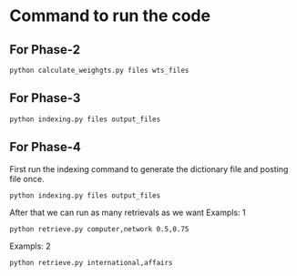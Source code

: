 # Command to run the code

## For Phase-2
```
python calculate_weighgts.py files wts_files
```

## For Phase-3
```
python indexing.py files output_files
```

## For Phase-4
First run the indexing command to generate the dictionary file and posting file once.
```
python indexing.py files output_files
```
After that we can run as many retrievals as we want
Exampls: 1
```
python retrieve.py computer,network 0.5,0.75
```
Exampls: 2
```
python retrieve.py international,affairs
```